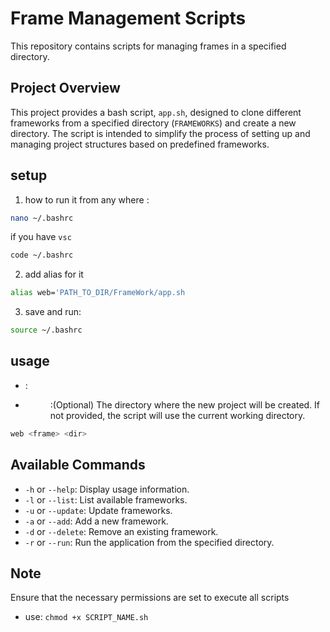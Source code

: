# Frame Management Scripts

This repository contains scripts for managing frames in a specified directory.

## Project Overview

This project provides a bash script, `app.sh`, designed to clone different frameworks from a specified directory (`FRAMEWORKS`) and create a new directory. The script is intended to simplify the process of setting up and managing project structures based on predefined frameworks.

## setup
1. how to run it from any where :
```sh
nano ~/.bashrc
```
if you have `vsc`
```sh
code ~/.bashrc
```

2. add alias for it
```sh
alias web='PATH_TO_DIR/FrameWork/app.sh
```
3. save and run:
```sh
source ~/.bashrc
```

## usage

- <frame> : 
- <dir> :(Optional) The directory where the new project will be created. If not provided, the script will use the current working directory.

```sh
web <frame> <dir>
```

## Available Commands

- `-h` or `--help`: Display usage information.
- `-l` or `--list`: List available frameworks.
- `-u` or `--update`: Update frameworks.
- `-a` or `--add`: Add a new framework.
- `-d` or `--delete`: Remove an existing framework.
- `-r` or `--run`: Run the application from the specified directory.

## Note
Ensure that the necessary permissions are set to execute all scripts
- use: `chmod +x SCRIPT_NAME.sh`